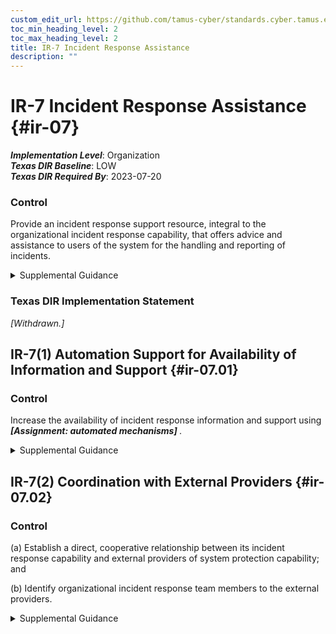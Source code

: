 ```yaml
---
custom_edit_url: https://github.com/tamus-cyber/standards.cyber.tamus.edu/tree/main/static/content/tamus.edu/TAMUS_profile.xml
toc_min_heading_level: 2
toc_max_heading_level: 2
title: IR-7 Incident Response Assistance
description: ""
---
```


# IR-7 Incident Response Assistance {#ir-07}

_**Implementation Level**_: Organization\
_**Texas DIR Baseline**_: LOW\
_**Texas DIR Required By**_: 2023-07-20

### Control

Provide an incident response support resource, integral to the organizational incident response capability, that offers advice and assistance to users of the system for the handling and reporting of incidents.

<details>
  <summary>Supplemental Guidance</summary>

Incident response support resources provided by organizations include help desks, assistance groups, automated ticketing systems to open and track incident response tickets, and access to forensics services or consumer redress services, when required.

</details>

### Texas DIR Implementation Statement

<prop xmlns="http://csrc.nist.gov/ns/oscal/1.0" name="status" value="withdrawn">
               <em>[Withdrawn.]</em>
            </prop>
         

## IR-7(1) Automation Support for Availability of Information and Support {#ir-07.01}

### Control

Increase the availability of incident response information and support using <strong> <em>[Assignment: automated mechanisms]</em> </strong>.

<details>
  <summary>Supplemental Guidance</summary>

Automated mechanisms can provide a push or pull capability for users to obtain incident response assistance. For example, individuals may have access to a website to query the assistance capability, or the assistance capability can proactively send incident response information to users (general distribution or targeted) as part of increasing understanding of current response capabilities and support.

</details>

## IR-7(2) Coordination with External Providers {#ir-07.02}

### Control

(a) Establish a direct, cooperative relationship between its incident response capability and external providers of system protection capability; and

(b) Identify organizational incident response team members to the external providers.

<details>
  <summary>Supplemental Guidance</summary>

External providers of a system protection capability include the Computer Network Defense program within the U.S. Department of Defense. External providers help to protect, monitor, analyze, detect, and respond to unauthorized activity within organizational information systems and networks. It may be beneficial to have agreements in place with external providers to clarify the roles and responsibilities of each party before an incident occurs.

</details>

